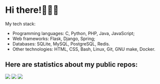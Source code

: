 # Hi there!👨🏽‍💻

 My tech stack:
- Programming languages: C, Python, PHP, Java, JavaScript;
- Web frameworks: Flask, Django, Spring;
- Databases: SQLite, MySQL, PostgreSQL, Redis.
- Other technologies: HTML, CSS, Bash, Linux, Git, GNU make, Docker.

## Here are statistics about my public repos:

![](https://github-profile-summary-cards.vercel.app/api/cards/profile-details?username=LostHopes&theme=gruvbox)
![](https://github-profile-summary-cards.vercel.app/api/cards/repos-per-language?username=LostHopes&theme=gruvbox) ![](http://github-profile-summary-cards.vercel.app/api/cards/most-commit-language?username=LostHopes&theme=gruvbox)
